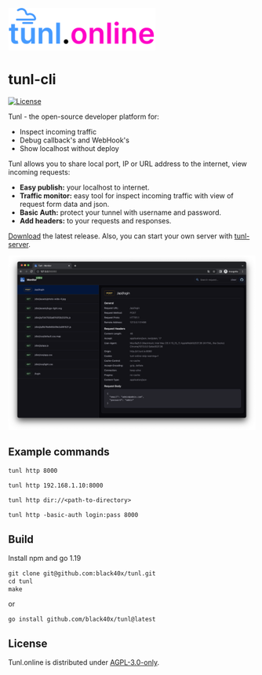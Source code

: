 <img width="300" src="assets/tunl-logo.svg">

# tunl-cli

[![License](https://img.shields.io/badge/license-AGPL--3.0-orange)](LICENSE)

Tunl - the open-source developer platform for:

- Inspect incoming traffic
- Debug callback's and WebHook's
- Show localhost without deploy

Tunl allows you to share local port, IP or URL address to the internet, view incoming requests:

- **Easy publish:** your localhost to internet.
- **Traffic monitor:** easy tool for inspect incoming traffic with view of request form data and json.
- **Basic Auth:** protect your tunnel with username and password.
- **Add headers:** to your requests and responses.

[Download](https://github.com/black40x/tunl/releases) the latest release. Also, you can start your own server with [tunl-server](https://github.com/black40x/tunl-server).

![](assets/monitor.png)

## Example commands

```
tunl http 8000
```
```
tunl http 192.168.1.10:8000
```
```
tunl http dir://<path-to-directory>
```
```
tunl http -basic-auth login:pass 8000
```

## Build

Install npm and go 1.19

```
git clone git@github.com:black40x/tunl.git
cd tunl
make
```

or 

```
go install github.com/black40x/tunl@latest
```

## License

Tunl.online is distributed under [AGPL-3.0-only](LICENSE).

